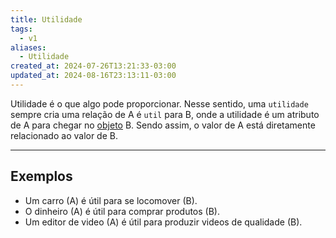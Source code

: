 ```yaml
---
title: Utilidade
tags:
  - v1
aliases:
  - Utilidade
created_at: 2024-07-26T13:21:33-03:00
updated_at: 2024-08-16T23:13:11-03:00
---
```


Utilidade é o que algo pode proporcionar. Nesse sentido, uma `utilidade` sempre cria uma relação de A é `util` para B, onde a utilidade é um atributo de A para chegar no [objeto](../../../../ideias/2024/07/10/Objeto.md) B. Sendo assim, o valor de A está diretamente relacionado ao valor de B.

---

## Exemplos

- Um carro (A) é útil para se locomover (B).
- O dinheiro (A) é útil para comprar produtos (B).
- Um editor de video (A) é útil para produzir videos de qualidade (B).
